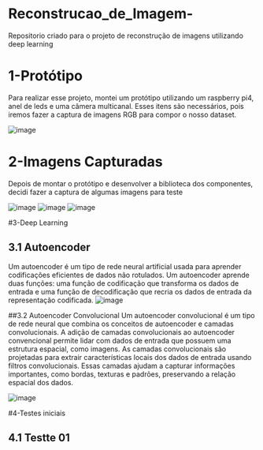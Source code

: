 # Reconstrucao_de_Imagem-
Repositorio criado para o projeto de reconstrução de imagens utilizando deep learning

# 1-Protótipo
Para realizar esse projeto, montei um protótipo utilizando um raspberry pi4, anel de leds e uma câmera multicanal.
Esses itens são necessários, pois iremos fazer a captura de imagens RGB para compor o nosso dataset.

![image](https://github.com/Clemilton2607/Reconstrucao_de_Imagem-/assets/79425563/737e1ff8-026e-4890-8d72-3659878eb74a)

# 2-Imagens Capturadas
Depois de montar o protótipo e desenvolver a biblioteca dos componentes, decidi fazer a captura de algumas imagens para teste

![image](https://github.com/Clemilton2607/Reconstrucao_de_Imagem-/assets/79425563/c032fb3a-5544-4c70-8e4d-5ba75b44c371)
![image](https://github.com/Clemilton2607/Reconstrucao_de_Imagem-/assets/79425563/711df434-f545-4dec-851e-b503c9aaab6f)
![image](https://github.com/Clemilton2607/Reconstrucao_de_Imagem-/assets/79425563/e98a63fa-5d99-4eba-88cf-43d94e67067c)

#3-Deep Learning
## 3.1 Autoencoder 
Um autoencoder é um tipo de rede neural artificial usada para aprender codificações eficientes de dados não rotulados. Um autoencoder aprende duas funções: uma função de codificação que transforma os dados de entrada e uma função de decodificação que recria os dados de entrada da representação codificada.
![image](https://github.com/Clemilton2607/Reconstrucao_de_Imagem-/assets/79425563/feaed1f3-153b-4607-9a82-77cd6cfdcaf3)

##3.2 Autoencoder Convolucional
Um autoencoder convolucional é um tipo de rede neural que combina os conceitos de autoencoder e camadas convolucionais.
A adição de camadas convolucionais ao autoencoder convencional permite lidar com dados de entrada que possuem uma estrutura espacial, como imagens. As camadas convolucionais são projetadas para extrair características locais dos dados de entrada usando filtros convolucionais. Essas camadas ajudam a capturar informações importantes, como bordas, texturas e padrões, preservando a relação espacial dos dados.

![image](https://github.com/Clemilton2607/Reconstrucao_de_Imagem-/assets/79425563/0068b3fc-595c-4bd2-b3e9-eea4def5b934)

#4-Testes iniciais
## 4.1 Testte 01
